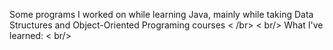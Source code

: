 Some programs I worked on while learning Java, mainly while taking Data Structures and Object-Oriented Programing courses < /br>
< br/>
What I've learned: < br/>
